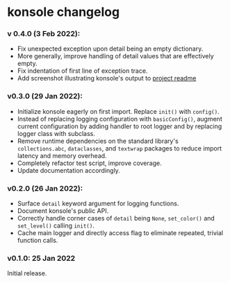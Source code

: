 # konsole changelog

### v 0.4.0 (3 Feb 2022):

  * Fix unexpected exception upon detail being an empty dictionary.
  * More generally, improve handling of detail values that are effectively empty.
  * Fix indentation of first line of exception trace.
  * Add screenshot illustrating konsole's output to [project readme](README.md)

### v0.3.0 (29 Jan 2022):

  * Initialize konsole eagerly on first import. Replace `init()` with `config()`.
  * Instead of replacing logging configuration with `basicConfig()`, augment
    current configuration by adding handler to root logger and by replacing
    logger class with subclass.
  * Remove runtime dependencies on the standard library's `collections.abc`,
    `dataclasses`, and `textwrap` packages to reduce import latency and memory
    overhead.
  * Completely refactor test script, improve coverage.
  * Update documentation accordingly.

### v0.2.0 (26 Jan 2022):

  * Surface `detail` keyword argument for logging functions.
  * Document konsole's public API.
  * Correctly handle corner cases of `detail` being `None`,
    `set_color()` and `set_level()` calling `init()`.
  * Cache main logger and directly access flag to eliminate repeated, trivial
    function calls.

### v0.1.0: 25 Jan 2022

Initial release.
